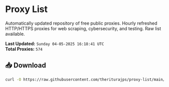 # Proxy List

Automatically updated repository of free public proxies. Hourly refreshed HTTP/HTTPS proxies for web scraping, cybersecurity, and testing. Raw list available.

**Last Updated:** `Sunday 04-05-2025 16:18:41 UTC`  
**Total Proxies:** `574`

## 📥 Download
```bash
curl -O https://raw.githubusercontent.com/theriturajps/proxy-list/main/proxies.txt
